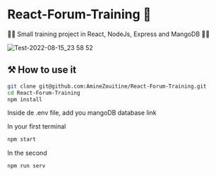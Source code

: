 # React-Forum-Training ​👶
🧑‍💻​ Small training project in React, NodeJs, Express and MangoDB 🧑‍💻​ 


![Test-2022-08-15_23 58 52](https://user-images.githubusercontent.com/53370597/184726257-3cb27560-a7d6-4547-9bae-051591b6d1df.gif)


## ​⚒️​ How to use it 

```sh
git clone git@github.com:AmineZouitine/React-Forum-Training.git
cd React-Forum-Training
npm install
```
Inside de .env file, add you mangoDB database link

In your first terminal
```sh
npm start 
```
In the second 
```sh
npm run serv
```
